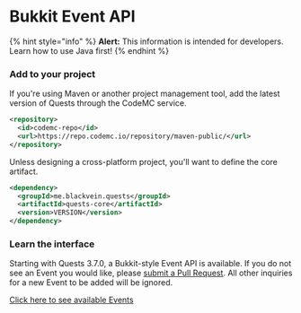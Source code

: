 # Bukkit Event API

{% hint style="info" %}
**Alert:** This information is intended for developers. Learn how to use Java first!
{% endhint %}

### Add to your project

If you're using Maven or another project management tool, add the latest version of Quests through the CodeMC service.

```xml
<repository>
  <id>codemc-repo</id>
  <url>https://repo.codemc.io/repository/maven-public/</url>
</repository>
```

Unless designing a cross-platform project, you'll want to define the core artifact.

```xml
<dependency>
  <groupId>me.blackvein.quests</groupId>
  <artifactId>quests-core</artifactId>
  <version>VERSION</version>
</dependency>
```

### Learn the interface

Starting with Quests 3.7.0, a Bukkit-style Event API is available. If you do not see an Event you would like, please [submit a Pull Request](https://github.com/PikaMug/Quests/pulls). All other inquiries for a new Event to be added will be ignored.

[Click here to see available Events](https://github.com/PikaMug/Quests/tree/main/api/src/main/java/me/blackvein/quests/events)
